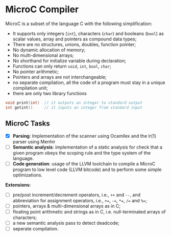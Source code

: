 # MicroC Compiler

MicroC is a subset of the language C with the following simplification:

* It supports only integers (`int`), characters (`char`) and booleans (`bool`) as scalar values, array and pointers as compound data types;
* There are no structures, unions, doubles, function pointer;
* No dynamic allocation of memory;
* No multi-dimensional arrays;
* No shorthand for initialize variable during declaration;
* Functions can only return `void`, `int`, `bool`, `char`;
* No pointer arithmetic;
* Pointers and arrays are not interchangeable;
* no separate compilation, all the code of a program must stay in a unique compilation unit;
* there are only two library functions
```C
void print(int)  // it outputs an integer to standard output
int getint()     // it inputs an integer from standard input 
```

## MicroC Tasks
- [x] **Parsing**: Implementation of the scanner using Ocamllex and the lr(1) parser using Menhir
- [ ] **Semantic analysis**: implementation of a static analysis for check that a given program obeys the scoping rule and the type system of the language.
- [ ] **Code generation**: usage of the LLVM toolchain to compile a MicroC program to low level code (LLVM bitcode) and to perform some simple optimizations.

**Extensions**:
- [ ] pre/post increment/decrement operators, i.e., `++` and `--`, and  abbreviation for assignment operators, i.e., `+=`, `-=`, `*=`, `/=` and `%=`;
- [ ] pointers, arrays & multi-dimensional arrays as in C;
- [ ] floating point arithmetic and strings as in C, i.e. null-terminated arrays of characters;
- [ ] a new semantic analysis pass to detect deadcode;
- [ ] seperate compilation.
